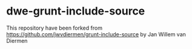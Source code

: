 # dwe-grunt-include-source

This repository have been forked from 
https://github.com/jwvdiermen/grunt-include-source by Jan Willem van Diermen

